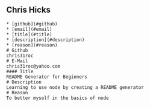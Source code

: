 ## Chris Hicks
    
    * [github](#github)
    * [email](#email)
    * [title](#title)
    * [description](#description)
    * [reason](#reason)
    # Github
    chris31roc
    # E-Mail
    chris31roc@yahoo.com
    #### Title
    README Generator for Beginners
    # Description
    Learning to use node by creating a README generator
    # Reason
    To better myself in the basics of node